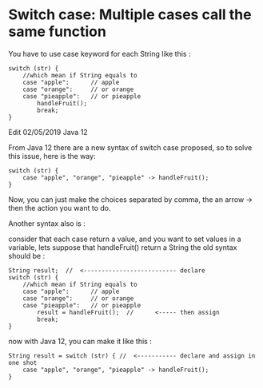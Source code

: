 # Switch case: Multiple cases call the same function


You have to use case keyword for each String like this :
```
switch (str) {
    //which mean if String equals to
    case "apple":      // apple
    case "orange":     // or orange
    case "pieapple":   // or pieapple
        handleFruit();
        break;
}
```
Edit 02/05/2019
Java 12

From Java 12 there are a new syntax of switch case proposed, so to solve this issue, here is the way:
```
switch (str) {
    case "apple", "orange", "pieapple" -> handleFruit();
}
```
Now, you can just make the choices separated by comma, the an arrow -> then the action you want to do.

Another syntax also is :

consider that each case return a value, and you want to set values in a variable, lets suppose that handleFruit() return a String the old syntax should be :
```
String result;  //  <-------------------------- declare 
switch (str) {
    //which mean if String equals to
    case "apple":      // apple
    case "orange":     // or orange
    case "pieapple":   // or pieapple
        result = handleFruit();  //      <----- then assign
        break;
}
```
now with Java 12, you can make it like this :

```
String result = switch (str) { //  <----------- declare and assign in one shot
    case "apple", "orange", "pieapple" -> handleFruit();
}
```
